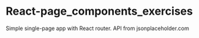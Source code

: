 # React-page_components_exercises
Simple single-page app with React router.
API from jsonplaceholder.com
